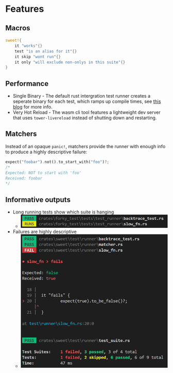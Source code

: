 # Features

## Macros

```rs
sweet!{
	it "works"{}
	test "is an alias for it"{}
	it skip "wont run"{}
	it only "will exclude non-onlys in this suite"{}
}
```
## Performance

- Single Binary - The default rust intergration test runner creates a seperate binary for each test, which ramps up compile times, see [this blog](https://matklad.github.io/2021/02/27/delete-cargo-integration-tests.html) for more info.
- Very Hot Reload - The wasm cli tool features a lightweight dev server that uses `tower-livereload` instead of shutting down and restarting.

## Matchers
Instead of an opaque `panic!`, matchers provide the runner with enough info to produce a highly descriptive failure:
```rs
expect("foobar").not().to_start_with("foo")?;
/*
Expected: NOT to start with 'foo'
Received: foobar
*/
```

## Informative outputs
- Long running tests show which suite is hanging
	- ![progress](images/progress.png)
- Failures are highly descriptive 
	- ![failure](images/failure.png)
